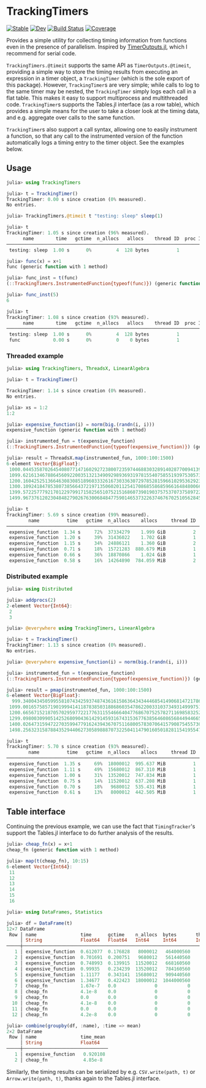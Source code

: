 # TrackingTimers

[![Stable](https://img.shields.io/badge/docs-stable-blue.svg)](https://ericphanson.github.io/TrackingTimers.jl/stable)
[![Dev](https://img.shields.io/badge/docs-dev-blue.svg)](https://ericphanson.github.io/TrackingTimers.jl/dev)
[![Build Status](https://github.com/ericphanson/TrackingTimers.jl/workflows/CI/badge.svg)](https://github.com/ericphanson/TrackingTimers.jl/actions)
[![Coverage](https://codecov.io/gh/ericphanson/TrackingTimers.jl/branch/master/graph/badge.svg)](https://codecov.io/gh/ericphanson/TrackingTimers.jl)

Provides a simple utility for collecting timing information from functions even in the presence of parallelism.
Inspired by [TimerOutputs.jl](https://github.com/KristofferC/TimerOutputs.jl), which I recommend for serial code.

`TrackingTimers.@timeit` supports the same API as `TimerOutputs.@timeit`, providing a simple way to store the timing results from executing an expression in a timer object, a `TrackingTimer` (which is the sole export of this package). However, `TrackingTimer`s are very simple; while calls to log to the same timer may be nested, the `TrackingTimer` simply logs each call in a flat table. This makes it easy to support multiprocess and multithreaded code. `TrackingTimer`s supports the Tables.jl interface (as a row table), which provides a simple means for the user to take a closer look at the timing data, and e.g. aggregate over calls to the same function.

`TrackingTimer`s also support a call syntax, allowing one to easily instrument a function, so that any call to the instrumented version of the function automatically logs a timing entry to the timer object. See the examples below.

## Usage

```julia
julia> using TrackingTimers

julia> t = TrackingTimer()
TrackingTimer: 0.00 s since creation (0% measured).
No entries.

julia> TrackingTimers.@timeit t "testing: sleep" sleep(1)

julia> t
TrackingTimer: 1.05 s since creation (96% measured).
      name        time   gctime  n_allocs   allocs    thread ID  proc ID 
─────────────────────────────────────────────────────────────────────────
 testing: sleep  1.00 s      0%         4  128 bytes          1        1

julia> func(x) = x+1
func (generic function with 1 method)

julia> func_inst = t(func)
(::TrackingTimers.InstrumentedFunction{typeof(func)}) (generic function with 1 method)

julia> func_inst(5)
6

julia> t
TrackingTimer: 1.08 s since creation (93% measured).
      name        time   gctime  n_allocs   allocs    thread ID  proc ID 
─────────────────────────────────────────────────────────────────────────
 testing: sleep  1.00 s      0%         4  128 bytes          1        1
 func            0.00 s      0%         0    0 bytes          1        1
```

### Threaded example

```julia
julia> using TrackingTimers, ThreadsX, LinearAlgebra

julia> t = TrackingTimer()

TrackingTimer: 1.14 s since creation (0% measured).
No entries.

julia> xs = 1:2
1:2

julia> expensive_function(i) = norm(big.(randn(i, i)))
expensive_function (generic function with 1 method)

julia> instrumented_fun = t(expensive_function)
(::TrackingTimers.InstrumentedFunction{typeof(expensive_function)}) (generic function with 1 method)

julia> result = ThreadsX.map(instrumented_fun, 1000:100:1500)
6-element Vector{BigFloat}:
 1000.044535870264540807714716029272380072359744688303289140287700941397780730317
 1099.621613467886456092200351321349092989369319781554075855193975305734925337306
 1200.160425251366463083085189603332616730336307297852815966102953629237891121993
 1300.109241847853807385664372197135060201125417086855868596616484800661239594506
 1399.572257779217012297991715825651075215168607390190375753707375897223959998925
 1499.967376120230484827902676300684847759014653732263746767025105628459031638143

julia> t
TrackingTimer: 5.69 s since creation (99% measured).
        name          time   gctime  n_allocs    allocs     thread ID  proc ID 
───────────────────────────────────────────────────────────────────────────────
 expensive_function  1.34 s     72%  37334279    1.999 GiB          2        1
 expensive_function  1.20 s     39%  31436022    1.702 GiB          1        1
 expensive_function  1.15 s     34%  24886121    1.360 GiB          2        1
 expensive_function  0.71 s     18%  15721283  880.679 MiB          1        1
 expensive_function  0.66 s     36%  18870866    1.024 GiB          1        1
 expensive_function  0.58 s     16%  14264890  784.059 MiB          2        1

```

### Distributed example

```julia
julia> using Distributed

julia> addprocs(2)
2-element Vector{Int64}:
 2
 3

julia> @everywhere using TrackingTimers, LinearAlgebra

julia> t = TrackingTimer()
TrackingTimer: 1.13 s since creation (0% measured).
No entries.

julia> @everywhere expensive_function(i) = norm(big.(randn(i, i)))

julia> instrumented_fun = t(expensive_function)
(::TrackingTimers.InstrumentedFunction{typeof(expensive_function)}) (generic function with 1 method)

julia> result = pmap(instrumented_fun, 1000:100:1500)
6-element Vector{BigFloat}:
  999.3400434505995581074342593748743616158636434344468541490681472178697961023743
 1099.00165758571901999414118783850318868603547862200331037349314999751473860877
 1200.665671521870570295977221776311554666404776867075257827116985832523690068542
 1299.098003099051425268090436142914593167431536776385646086568449446658084891494
 1400.026473159472270359947791624394367075116800578307064157908754557301584756459
 1498.256323158788435294406273058988870732250411479016050182811541955477979434318

julia> t
TrackingTimer: 5.70 s since creation (93% measured).
        name          time   gctime  n_allocs    allocs     thread ID  proc ID 
───────────────────────────────────────────────────────────────────────────────
 expensive_function  1.35 s     69%  18000012  995.637 MiB          1        2
 expensive_function  1.11 s     49%  15680012  867.310 MiB          1        3
 expensive_function  1.00 s     31%  13520012  747.834 MiB          1        2
 expensive_function  0.75 s     14%  11520012  637.208 MiB          1        3
 expensive_function  0.70 s     18%   9680012  535.431 MiB          1        3
 expensive_function  0.61 s     13%   8000012  442.505 MiB          1        2
```

## Table interface

Continuing the previous example, we can use the fact that `TimingTracker`'s support
the Tables.jl interface to do further analysis of the results.

```julia
julia> cheap_fn(x) = x+1
cheap_fn (generic function with 1 method)

julia> map(t(cheap_fn), 10:15)
6-element Vector{Int64}:
 11
 12
 13
 14
 15
 16

julia> using DataFrames, Statistics

julia> df = DataFrame(t)
12×7 DataFrame
 Row │ name                time      gctime    n_allocs  bytes       thread_id  pid   
     │ String              Float64   Float64   Int64     Int64       Int64      Int64 
─────┼────────────────────────────────────────────────────────────────────────────────
   1 │ expensive_function  0.612077  0.176828   8000012   464000560          1      2
   2 │ expensive_function  0.701691  0.200751   9680012   561440560          1      3
   3 │ expensive_function  0.748993  0.139915  11520012   668160560          1      3
   4 │ expensive_function  0.99935   0.234239  13520012   784160560          1      2
   5 │ expensive_function  1.11177   0.343141  15680012   909440560          1      3
   6 │ expensive_function  1.34677   0.422423  18000012  1044000560          1      2
   7 │ cheap_fn            1.67e-7   0.0              0           0          1      1
   8 │ cheap_fn            4.1e-8    0.0              0           0          1      1
   9 │ cheap_fn            0.0       0.0              0           0          1      1
  10 │ cheap_fn            4.1e-8    0.0              0           0          1      1
  11 │ cheap_fn            0.0       0.0              0           0          1      1
  12 │ cheap_fn            4.2e-8    0.0              0           0          1      1

julia> combine(groupby(df, :name), :time => mean)
2×2 DataFrame
 Row │ name                time_mean 
     │ String              Float64   
─────┼───────────────────────────────
   1 │ expensive_function   0.920108
   2 │ cheap_fn             4.85e-8

```


Similarly, the timing results can be serialized by e.g. `CSV.write(path, t)` or `Arrow.write(path, t)`, thanks again to the Tables.jl interface.
